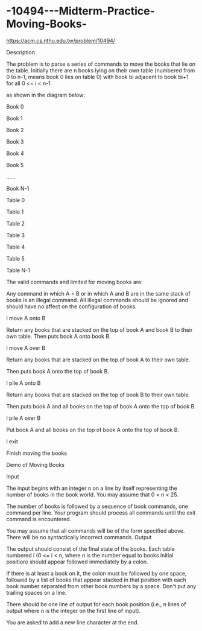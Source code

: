 # -10494---Midterm-Practice-Moving-Books-

https://acm.cs.nthu.edu.tw/problem/10494/

Description

The problem is to parse a series of commands to move the books that lie on the table. Initially there are n books lying on their own table (numbered from 0 to n-1, means book 0 lies on table 0) with book bi adjacent to book bi+1 for all 0 <= i < n-1

 as shown in the diagram below: 

Book 0
	

Book 1
	

Book 2
	

Book 3
	

Book 4
	

Book 5
	

……
	

Book N-1

Table 0
	

Table 1
	

Table 2
	

Table 3
	

Table 4
	

Table 5
	

Table N-1

 

The valid commands and limited for moving books are:

 Any command in which A = B or in which A and B are in the same stack of books is an illegal command. All illegal commands should be ignored and should have no affect on the configuration of books.

l   move A onto B

Return any books that are stacked on the top of book A and book B to their own table. Then puts book A onto book B.

l   move A over B

Return any books that are stacked on the top of book A to their own table.

Then puts book A onto the top of book B.

l   pile A onto B

Return any books that are stacked on the top of book B to their own table.

Then puts book A and all books on the top of book A onto the top of book B.

l   pile A over B

Put book A and all books on the top of book A onto the top of book B.

l   exit

Finish moving the books

Demo of Moving Books

Input

 The input begins with an integer n on a line by itself representing the number of books in the book world. You may assume that 0 < n < 25.

 The number of books is followed by a sequence of book commands, one command per line. Your program should process all commands until the exit command is encountered.

 You may assume that all commands will be of the form specified above. There will be no syntactically incorrect commands.
Output

 The output should consist of the final state of the books. Each table numbered i (0 <= i < n, where n is the number equal to books initial position) should appear followed immediately by a colon.

 If there is at least a book on it, the colon must be followed by one space, followed by a list of books that appear stacked in that position with each book number separated from other book numbers by a space. Don't put any trailing spaces on a line.

 There should be one line of output for each book position (i.e., n lines of output where n is the integer on the first line of input).  

 You are asked to add a new line character at the end.

